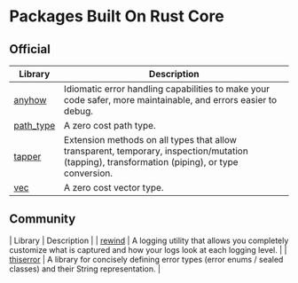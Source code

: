# Packages Built On Rust Core

## Official
| Library | Description |
| ------- | ----------- |
| [anyhow] | Idiomatic error handling capabilities to make your code safer, more maintainable, and errors easier to debug. |
| [path_type] | A zero cost path type.
| [tapper] | Extension methods on all types that allow transparent, temporary, inspection/mutation (tapping), transformation (piping), or type conversion. |
| [vec] | A zero cost vector type.

## Community
| Library | Description |
| [rewind] | A logging utility that allows you completely customize what is captured and how your logs look at each logging level.  |
| [thiserror] | A library for concisely defining error types (error enums / sealed classes) and their String representation. |


[anyhow]: https://pub.dev/packages/anyhow
[thiserror]: https://pub.dev/packages/thiserror
[rewind]: https://pub.dev/packages/rewind
[rust_std]: https://pub.dev/packages/rust_std
[vec]: https://pub.dev/packages/vec
[path_type]: https://pub.dev/packages/path_type
[tapper]: https://pub.dev/packages/tapper